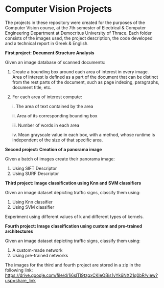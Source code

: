 # Computer Vision Projects
The projects in these repository were created for the purposes of the Computer Vision course, at the 7th semester of Electrical &amp; Computer Engineering Department at Democritus University of Thrace. Each folder consists of the images used, the project description, the code developed and a technical report in Greek &amp; English.



<b>First project: Document Structure Analysis</b>

Given an image database of scanned documents:
1) Create a bounding box around each area of interest in every image. Area of interest is defined as a part of the document that can be distinct from the rest parts of the document, such as page indexing, paragraphs, document title, etc.
2) For each area of interest compute:
  
     i. The area of text contained by the area

     ii. Area of its corresponding bounding box

     iii. Number of words in each area

     iv. Mean grayscale value in each box, with a method, whose runtime is independent of the size of that specific area.

<b>Second project: Creation of a panorama image</b>

Given a batch of images create their panorama image:
1) Using SIFT Descriptor
2) Using SURF Descriptor

<b>Third project: Image classification using Knn and SVM classifiers</b>

Given an image dataset depicting traffic signs, classify them using:
1) Using Knn classifier
2) Using SVM classifier

Experiment using different values of k and different types of kernels. 

<b>Fourth project: Image classification using custom and pre-trained architectures</b>

Given an image dataset depicting traffic signs, classify them using:
1) A custom-made network
2) Using pre-trained networks

The images for the third and fourth project are stored in a zip in the following link:
https://drive.google.com/file/d/1i6slTI9tzgxCKIeOBis1vYk6NX21q0bR/view?usp=share_link
